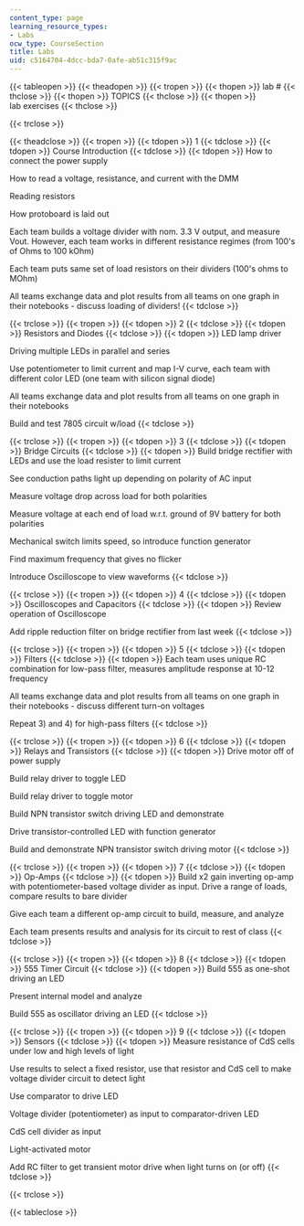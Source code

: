 ```yaml
---
content_type: page
learning_resource_types:
- Labs
ocw_type: CourseSection
title: Labs
uid: c5164704-4dcc-bda7-0afe-ab51c315f9ac
---
```


{{< tableopen >}}
{{< theadopen >}}
{{< tropen >}}
{{< thopen >}}
lab #
{{< thclose >}}
{{< thopen >}}
TOPICS
{{< thclose >}}
{{< thopen >}}
lab exercises
{{< thclose >}}

{{< trclose >}}

{{< theadclose >}}
{{< tropen >}}
{{< tdopen >}}
1
{{< tdclose >}}
{{< tdopen >}}
Course Introduction
{{< tdclose >}}
{{< tdopen >}}
How to connect the power supply  
  
How to read a voltage, resistance, and current with the DMM  
  
Reading resistors  
  
How protoboard is laid out  
  
Each team builds a voltage divider with nom. 3.3 V output, and measure Vout. However, each team works in different resistance regimes (from 100's of Ohms to 100 kOhm)  
  
Each team puts same set of load resistors on their dividers (100's ohms to MOhm)  
  
All teams exchange data and plot results from all teams on one graph in their notebooks - discuss loading of dividers!
{{< tdclose >}}

{{< trclose >}}
{{< tropen >}}
{{< tdopen >}}
2
{{< tdclose >}}
{{< tdopen >}}
Resistors and Diodes
{{< tdclose >}}
{{< tdopen >}}
LED lamp driver  
  
Driving multiple LEDs in parallel and series  
  
Use potentiometer to limit current and map I-V curve, each team with different color LED (one team with silicon signal diode)  
  
All teams exchange data and plot results from all teams on one graph in their notebooks  
  
Build and test 7805 circuit w/load
{{< tdclose >}}

{{< trclose >}}
{{< tropen >}}
{{< tdopen >}}
3
{{< tdclose >}}
{{< tdopen >}}
Bridge Circuits
{{< tdclose >}}
{{< tdopen >}}
Build bridge rectifier with LEDs and use the load resister to limit current  
  
See conduction paths light up depending on polarity of AC input  
  
Measure voltage drop across load for both polarities  
  
Measure voltage at each end of load w.r.t. ground of 9V battery for both polarities  
  
Mechanical switch limits speed, so introduce function generator  
  
Find maximum frequency that gives no flicker  
  
Introduce Oscilloscope to view waveforms
{{< tdclose >}}

{{< trclose >}}
{{< tropen >}}
{{< tdopen >}}
4
{{< tdclose >}}
{{< tdopen >}}
Oscilloscopes and Capacitors
{{< tdclose >}}
{{< tdopen >}}
Review operation of Oscilloscope  
  
Add ripple reduction filter on bridge rectifier from last week
{{< tdclose >}}

{{< trclose >}}
{{< tropen >}}
{{< tdopen >}}
5
{{< tdclose >}}
{{< tdopen >}}
Filters
{{< tdclose >}}
{{< tdopen >}}
Each team uses unique RC combination for low-pass filter, measures amplitude response at 10-12 frequency  
  
All teams exchange data and plot results from all teams on one graph in their notebooks - discuss different turn-on voltages  
  
Repeat 3) and 4) for high-pass filters
{{< tdclose >}}

{{< trclose >}}
{{< tropen >}}
{{< tdopen >}}
6
{{< tdclose >}}
{{< tdopen >}}
Relays and Transistors
{{< tdclose >}}
{{< tdopen >}}
Drive motor off of power supply  
  
Build relay driver to toggle LED  
  
Build relay driver to toggle motor  
  
Build NPN transistor switch driving LED and demonstrate  
  
Drive transistor-controlled LED with function generator  
  
Build and demonstrate NPN transistor switch driving motor
{{< tdclose >}}

{{< trclose >}}
{{< tropen >}}
{{< tdopen >}}
7
{{< tdclose >}}
{{< tdopen >}}
Op-Amps
{{< tdclose >}}
{{< tdopen >}}
Build x2 gain inverting op-amp with potentiometer-based voltage divider as input. Drive a range of loads, compare results to bare divider  
  
Give each team a different op-amp circuit to build, measure, and analyze  
  
Each team presents results and analysis for its circuit to rest of class
{{< tdclose >}}

{{< trclose >}}
{{< tropen >}}
{{< tdopen >}}
8
{{< tdclose >}}
{{< tdopen >}}
555 Timer Circuit
{{< tdclose >}}
{{< tdopen >}}
Build 555 as one-shot driving an LED  
  
Present internal model and analyze  
  
Build 555 as oscillator driving an LED
{{< tdclose >}}

{{< trclose >}}
{{< tropen >}}
{{< tdopen >}}
9
{{< tdclose >}}
{{< tdopen >}}
Sensors
{{< tdclose >}}
{{< tdopen >}}
Measure resistance of CdS cells under low and high levels of light  
  
Use results to select a fixed resistor, use that resistor and CdS cell to make voltage divider circuit to detect light  
  
Use comparator to drive LED  
  
Voltage divider (potentiometer) as input to comparator-driven LED  
  
CdS cell divider as input  
  
Light-activated motor  
  
Add RC filter to get transient motor drive when light turns on (or off)
{{< tdclose >}}

{{< trclose >}}

{{< tableclose >}}